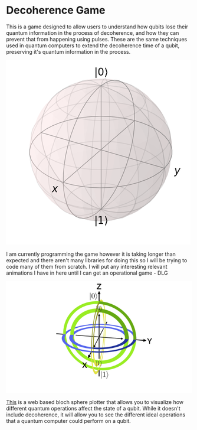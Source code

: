 # Decoherence Game

This is a game designed to allow users to understand how qubits lose their quantum information in the process of decoherence, and how they can prevent that from happening using pulses. These are the same techniques used in quantum computers to extend the decoherence time of a qubit, preserving it's quantum information in the process. 

![PlaceHolder](/assets/img/BlochSphere.png)

I am currently programming the game however it is taking longer than expected and there aren't many libraries for doing this so I will be trying to code many of them from scratch. I will put any interesting relevant animations I have in here until I can get an operational game - DLG

![XXGIF](assets/img/xx_gate.gif)


[This](https://bits-and-electrons.github.io/bloch-sphere-simulator/) is a web based bloch sphere plotter that allows you to visualize how different quantum operations affect the state of a qubit. While it doesn't include decoherence, it will allow you to see the different ideal operations that a quantum computer could perform on a qubit. 

